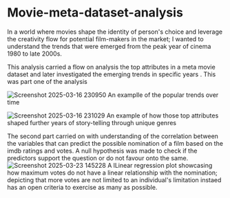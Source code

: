 # Movie-meta-dataset-analysis

In a world where movies shape the identity of  person's choice and leverage the creativity flow for potential film-makers in the market; I wanted to understand the trends that were emerged from the peak year of cinema 1980 to late 2000s.

This analysis carried a flow on analysis the top attributes in a meta movie dataset and later investigated the emerging trends in specific years . This was part one of the analysis

![Screenshot 2025-03-16 230950](https://github.com/user-attachments/assets/19a958c8-9a91-45f4-bafc-a13562e25381)
An examplle of the popular trends over time 



![Screenshot 2025-03-16 231029](https://github.com/user-attachments/assets/15488c05-2b1e-4222-8998-abe16459ab2b)
An example of how those top attributes shaped further years of story-telling through unique genres 



The second part carried on with understanding of the correlation between the variables that can predict the possible nomination of a film based on the imdb ratings and votes. A null hypothesis was made to check if the predictors support the question or do not favour onto the same. 
![Screenshot 2025-03-23 145228](https://github.com/user-attachments/assets/d5621d31-12b3-4994-b86a-07674fd3a751)
A lLinear regression plot showcasing how maximum votes do not have a linear relationship with the nomination; depicting that more votes are not limited to an individual's limitation instaed has an open criteria to exercise as many as possible. 
